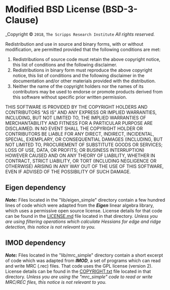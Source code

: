 Modified BSD License (BSD-3-Clause)
====================

_Copyright © `2018`, `The Scripps Research Institute`
_All rights reserved._

Redistribution and use in source and binary forms, with or without
modification, are permitted provided that the following conditions are met:

1. Redistributions of source code must retain the above copyright
   notice, this list of conditions and the following disclaimer.
2. Redistributions in binary form must reproduce the above copyright
   notice, this list of conditions and the following disclaimer in the
   documentation and/or other materials provided with the distribution.
3. Neither the name of the copyright holders nor the names of its
   contributors may be used to endorse or promote products derived from 
   this software without specific prior written permission.

THIS SOFTWARE IS PROVIDED BY THE COPYRIGHT HOLDERS AND CONTRIBUTORS “AS IS”
AND ANY EXPRESS OR IMPLIED WARRANTIES, INCLUDING, BUT NOT LIMITED TO, THE
IMPLIED WARRANTIES OF MERCHANTABILITY AND FITNESS FOR A PARTICULAR PURPOSE
ARE DISCLAIMED. IN NO EVENT SHALL THE COPYRIGHT HOLDER OR CONTRIBUTORS BE
LIABLE FOR ANY DIRECT, INDIRECT, INCIDENTAL, SPECIAL, EXEMPLARY, OR
CONSEQUENTIAL DAMAGES (INCLUDING, BUT NOT LIMITED TO, PROCUREMENT OF
SUBSTITUTE GOODS OR SERVICES; LOSS OF USE, DATA, OR PROFITS; OR BUSINESS
INTERRUPTION) HOWEVER CAUSED AND ON ANY THEORY OF LIABILITY, WHETHER IN
CONTRACT, STRICT LIABILITY, OR TORT (INCLUDING NEGLIGENCE OR OTHERWISE)
ARISING IN ANY WAY OUT OF THE USE OF THIS SOFTWARE, EVEN IF ADVISED OF
THE POSSIBILITY OF SUCH DAMAGE.


## Eigen dependency
***Note:***
Files located in the "lib/eigen_simple" directory contain a few hundred
lines of code which were adapted from the ***Eigen*** linear algebra library,
which uses a permissive open source license.
License details for that code can be found in the
[LICENSE.md](lib/eigen_simple/LICENSE.md)
file located in that directory.
*Unless you are using filtering operations which calculate Hessians
 for edge and ridge detection, this notice is not relevant to you.*


## IMOD dependency
***Note:***
Files located in the "lib/mrc_simple" directory contain
a short excerpt of code which was adapted from ***IMOD***,
a set of programs which can read and write MRC (.rec) files.
That code uses the GPL license (version 2).
License details can be found in the
[COPYRIGHT.txt](lib/mrc_simple/COPYRIGHT.txt)
file located in that directory.
*Unless you are using the "mrc_simple" code to read or write MRC/REC files,
 this notice is not relevant to you.*
